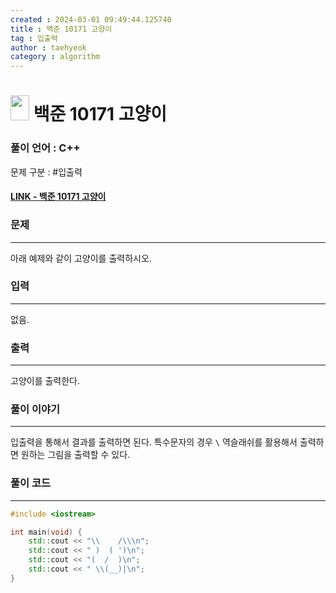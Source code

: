 ```yaml
---
created : 2024-03-01 09:49:44.125740
title : 백준 10171 고양이
tag : 입출력
author : taehyeok
category : algorithm
---
```

# <img src="https://d2gd6pc034wcta.cloudfront.net/tier/1.svg" width="30" height="40"> 백준 10171 고양이


### 풀이 언어 : C++

문제 구분 : #입출력
#### [LINK - 백준 10171 고양이](https://www.acmicpc.net/problem/10171)

### 문제

<hr>



아래 예제와 같이 고양이를 출력하시오.
### 입력

<hr>


없음.
### 출력

<hr>


고양이를 출력한다.
### 풀이 이야기

<hr>


입출력을 통해서 결과를 출력하면 된다. 특수문자의 경우 `\` 역슬래쉬를 활용해서 출력하면 원하는 그림을 출력할 수 있다.

### 풀이 코드

<hr>


``` c++
#include <iostream>

int main(void) {
    std::cout << "\\    /\\\n";
    std::cout << " )  ( ')\n";
    std::cout << "(  /  )\n";
    std::cout << " \\(__)|\n";
}
```

